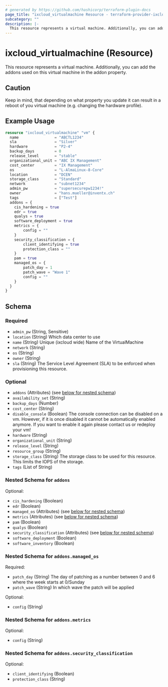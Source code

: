 ```yaml
---
# generated by https://github.com/hashicorp/terraform-plugin-docs
page_title: "ixcloud_virtualmachine Resource - terraform-provider-ixcloud"
subcategory: ""
description: |-
  This resource represents a virtual machine. Additionally, you can add the addons used on this virtual machine in the addon property.
---
```


# ixcloud_virtualmachine (Resource)

This resource represents a virtual machine. Additionally, you can add the addons used on this virtual machine in the addon property.


## Caution

Keep in mind, that depending on what property you update it can result in a reboot of you virtual machine
(e.g. changing the hardware profile).

## Example Usage

```terraform
resource "ixcloud_virtualmachine" "vm" {
  name                = "ABCTL1234"
  sla                 = "Silver"
  hardware            = "P2-4"
  backup_days         = 0
  release_level       = "stable"
  organizational_unit = "ABC IX Management"
  cost_center         = "IX Management"
  os                  = "L-AlmaLinux-8-Core"
  location            = "DCEN"
  storage_class       = "Standard"
  network             = "subnet1234"
  admin_pw            = "supersecurepw1234!"
  owner               = "hans.mueller@inventx.ch"
  tags                = ["Test"]
  addons = {
    cis_hardening = true
    edr = true
    qualys = true
    software_deployment = true
    metrics = {
        config = ""
    }
    security_classification = {
        client_identifying = true
        protection_class = ""
    }
    pam = true
    managed_os = {
        patch_day = 1
        patch_wave = "Wave 1"
        config = ""
    }
  }
}
```

<!-- schema generated by tfplugindocs -->
## Schema

### Required

- `admin_pw` (String, Sensitive)
- `location` (String) Which data center to use
- `name` (String) Unique (ixcloud wide) Name of the VirtualMachine
- `network` (String)
- `os` (String)
- `owner` (String)
- `sla` (String) The Service Level Agreement (SLA) to be enforced when provisioning this resource.

### Optional

- `addons` (Attributes) (see [below for nested schema](#nestedatt--addons))
- `availability_set` (String)
- `backup_days` (Number)
- `cost_center` (String)
- `disable_console` (Boolean) The console connection can be disabled on a vm. However, if it is once disabled it cannot be automatically enabled anymore. If you want to enable it again please contact us or redeploy your vm!
- `hardware` (String)
- `organizational_unit` (String)
- `release_level` (String)
- `resource_group` (String)
- `storage_class` (String) The storage class to be used for this resource. This limits the IOPS of the storage.
- `tags` (List of String)

<a id="nestedatt--addons"></a>
### Nested Schema for `addons`

Optional:

- `cis_hardening` (Boolean)
- `edr` (Boolean)
- `managed_os` (Attributes) (see [below for nested schema](#nestedatt--addons--managed_os))
- `metrics` (Attributes) (see [below for nested schema](#nestedatt--addons--metrics))
- `pam` (Boolean)
- `qualys` (Boolean)
- `security_classification` (Attributes) (see [below for nested schema](#nestedatt--addons--security_classification))
- `software_deployment` (Boolean)
- `software_inventory` (Boolean)

<a id="nestedatt--addons--managed_os"></a>
### Nested Schema for `addons.managed_os`

Required:

- `patch_day` (String) The day of patching as a number between 0 and 6 where the week starts at 0/Sunday
- `patch_wave` (String) In which wave the patch will be applied

Optional:

- `config` (String)


<a id="nestedatt--addons--metrics"></a>
### Nested Schema for `addons.metrics`

Optional:

- `config` (String)


<a id="nestedatt--addons--security_classification"></a>
### Nested Schema for `addons.security_classification`

Optional:

- `client_identifying` (Boolean)
- `protection_class` (String)